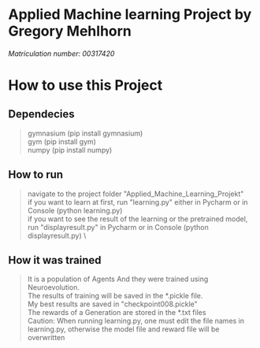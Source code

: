 # Applied Machine learning Project by Gregory Mehlhorn
###### Matriculation number: 00317420

# How to use this Project

## Dependecies
> gymnasium (pip install gymnasium) \
> gym (pip install gym) \
> numpy (pip install numpy)

## How to run
> navigate to the project folder "Applied_Machine_Learning_Projekt" \
> if you want to learn at first, run "learning.py" either in Pycharm or in Console (python learning.py) \
> if you want to see the result of the learning or the pretrained model, run "displayresult.py" in Pycharm or in Console (python displayresult.py) \

## How it was trained
> It is a population of Agents And they were trained using Neuroevolution. \
> The results of training will be saved in the *.pickle file. \
> My best results are saved in "checkpoint008.pickle" \
> The rewards of a Generation are stored in the *.txt files \
> Caution: When running learning.py, one must edit the file names in learning.py, otherwise the model file and reward file will be overwritten
